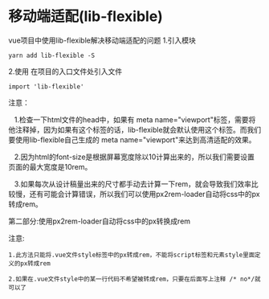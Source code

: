 # 移动端适配(lib-flexible)
vue项目中使用lib-flexible解决移动端适配的问题
1.引入模块
```
yarn add lib-flexible -S
```

2.使用
在项目的入口文件处引入文件
```
import 'lib-flexible'
```

注意：

   1.检查一下html文件的head中，如果有 meta name="viewport"标签，需要将他注释掉，因为如果有这个标签的话，lib-flexible就会默认使用这个标签。而我们要使用lib-flexible自己生成的 meta name="viewport"来达到高清适配的效果。

   2.因为html的font-size是根据屏幕宽度除以10计算出来的，所以我们需要设置页面的最大宽度是10rem。

   3.如果每次从设计稿量出来的尺寸都手动去计算一下rem，就会导致我们效率比较慢，还有可能会计算错误，所以我们可以使用px2rem-loader自动将css中的px转成rem。

第二部分:使用px2rem-loader自动将css中的px转换成rem

注意:

    1.此方法只能将.vue文件style标签中的px转成rem，不能将script标签和元素style里面定义的px转成rem

    2.如果在.vue文件style中的某一行代码不希望被转成rem，只要在后面写上注释 /* no*/就可以了